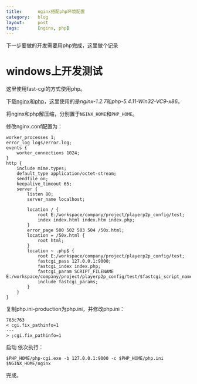 ```yaml
---
title:      nginx搭配php环境配置
category:   blog
layout:     post
tags:       [nginx, php]
---
```



下一步要做的开发需要用php完成，这里做个记录

# windows上开发测试

这里使用fast-cgi的方式使用php。

下载[nginx][1]和[php][2]，这里使用的是*nginx-1.2.7*和*php-5.4.11-Win32-VC9-x86*。

将nginx和php解压缩，分别置于`NGINX_HOME`和`PHP_HOME`。

修改nginx.conf配置为：

    worker_processes 1;
    error_log logs/error.log;
    events { 
        worker_connections 1024; 
    } 
    http { 
        include mime.types; 
        default_type application/octet-stream; 
        sendfile on; 
        keepalive_timeout 65; 
        server { 
            listen 80; 
            server_name localhost; 
    
            location / { 
                root E:/workspace/company/project/playerp2p_config/test; 
                index index.html index.htm index.php; 
            } 
            error_page 500 502 503 504 /50x.html; 
            location = /50x.html { 
                root html; 
            }
            location ~ .php$ { 
                root E:/workspace/company/project/playerp2p_config/test; 
                fastcgi_pass 127.0.0.1:9000; 
                fastcgi_index index.php; 
                fastcgi_param SCRIPT_FILENAME E:/workspace/company/project/playerp2p_config/test/$fastcgi_script_name; 
                include fastcgi_params; 
            } 
        } 
    }
    

复制php.ini-production为php.ini，并修改php.ini：

    763c763
    < cgi.fix_pathinfo=1
    ---
    > ;cgi.fix_pathinfo=1
    

启动 依次执行：

    $PHP_HOME/php-cgi.exe -b 127.0.0.1:9000 -c $PHP_HOME/php.ini 
    $NGINX_HOME/nginx
    

完成。

[1]:    http://nginx.org/
[2]:    http://php.net/
